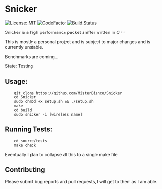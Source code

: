 Snicker
===

[![License: MIT](https://img.shields.io/badge/License-MIT-yellow.svg)](https://opensource.org/licenses/MIT)
[![CodeFactor](https://www.codefactor.io/repository/github/misterbianco/snicker/badge)](https://www.codefactor.io/repository/github/misterbianco/snicker)
[![Build Status](https://travis-ci.org/MisterBianco/Snicker.svg?branch=master)](https://travis-ci.org/MisterBianco/Snicker)

Snicker is a high performance packet sniffer written in C++

This is mostly a personal project and is subject to major changes and is currently unstable.

Benchmarks are coming...

State: Testing

Usage:
---

```
    git clone https://github.com/MisterBianco/Snicker
    cd Snicker
    sudo chmod +x setup.sh && ./setup.sh
    make
    cd build
    sudo snicker -i [wireless name]
```

Running Tests:
---

```
    cd source/tests
    make check
```

Eventually I plan to collapse all this to a single make file

Contributing
---

Please submit bug reports and pull requests, I will get to them as I am able.
